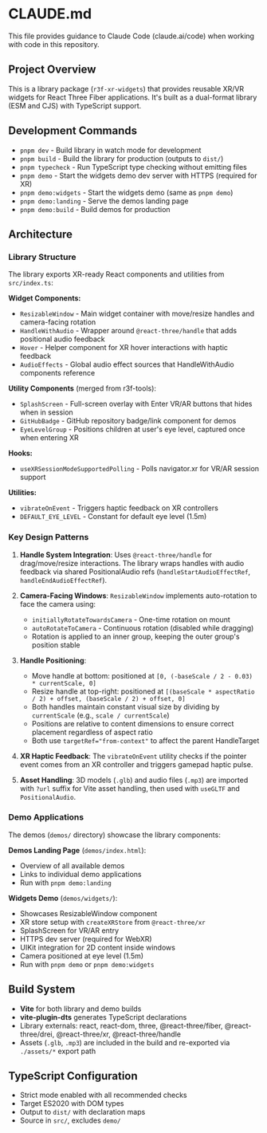 # CLAUDE.md

This file provides guidance to Claude Code (claude.ai/code) when working with code in this repository.

## Project Overview

This is a library package (`r3f-xr-widgets`) that provides reusable XR/VR widgets for React Three Fiber applications. It's built as a dual-format library (ESM and CJS) with TypeScript support.

## Development Commands

- `pnpm dev` - Build library in watch mode for development
- `pnpm build` - Build the library for production (outputs to `dist/`)
- `pnpm typecheck` - Run TypeScript type checking without emitting files
- `pnpm demo` - Start the widgets demo dev server with HTTPS (required for XR)
- `pnpm demo:widgets` - Start the widgets demo (same as `pnpm demo`)
- `pnpm demo:landing` - Serve the demos landing page
- `pnpm demo:build` - Build demos for production

## Architecture

### Library Structure

The library exports XR-ready React components and utilities from `src/index.ts`:

**Widget Components:**
- `ResizableWindow` - Main widget container with move/resize handles and camera-facing rotation
- `HandleWithAudio` - Wrapper around `@react-three/handle` that adds positional audio feedback
- `Hover` - Helper component for XR hover interactions with haptic feedback
- `AudioEffects` - Global audio effect sources that HandleWithAudio components reference

**Utility Components** (merged from r3f-tools):
- `SplashScreen` - Full-screen overlay with Enter VR/AR buttons that hides when in session
- `GitHubBadge` - GitHub repository badge/link component for demos
- `EyeLevelGroup` - Positions children at user's eye level, captured once when entering XR

**Hooks:**
- `useXRSessionModeSupportedPolling` - Polls navigator.xr for VR/AR session support

**Utilities:**
- `vibrateOnEvent` - Triggers haptic feedback on XR controllers
- `DEFAULT_EYE_LEVEL` - Constant for default eye level (1.5m)

### Key Design Patterns

1. **Handle System Integration**: Uses `@react-three/handle` for drag/move/resize interactions. The library wraps handles with audio feedback via shared PositionalAudio refs (`handleStartAudioEffectRef`, `handleEndAudioEffectRef`).

2. **Camera-Facing Windows**: `ResizableWindow` implements auto-rotation to face the camera using:
   - `initiallyRotateTowardsCamera` - One-time rotation on mount
   - `autoRotateToCamera` - Continuous rotation (disabled while dragging)
   - Rotation is applied to an inner group, keeping the outer group's position stable

3. **Handle Positioning**:
   - Move handle at bottom: positioned at `[0, (-baseScale / 2 - 0.03) * currentScale, 0]`
   - Resize handle at top-right: positioned at `[(baseScale * aspectRatio / 2) + offset, (baseScale / 2) + offset, 0]`
   - Both handles maintain constant visual size by dividing by `currentScale` (e.g., `scale / currentScale`)
   - Positions are relative to content dimensions to ensure correct placement regardless of aspect ratio
   - Both use `targetRef="from-context"` to affect the parent HandleTarget

4. **XR Haptic Feedback**: The `vibrateOnEvent` utility checks if the pointer event comes from an XR controller and triggers gamepad haptic pulse.

5. **Asset Handling**: 3D models (`.glb`) and audio files (`.mp3`) are imported with `?url` suffix for Vite asset handling, then used with `useGLTF` and `PositionalAudio`.

### Demo Applications

The demos (`demos/` directory) showcase the library components:

**Demos Landing Page** (`demos/index.html`):
- Overview of all available demos
- Links to individual demo applications
- Run with `pnpm demo:landing`

**Widgets Demo** (`demos/widgets/`):
- Showcases ResizableWindow component
- XR store setup with `createXRStore` from `@react-three/xr`
- SplashScreen for VR/AR entry
- HTTPS dev server (required for WebXR)
- UIKit integration for 2D content inside windows
- Camera positioned at eye level (1.5m)
- Run with `pnpm demo` or `pnpm demo:widgets`

## Build System

- **Vite** for both library and demo builds
- **vite-plugin-dts** generates TypeScript declarations
- Library externals: react, react-dom, three, @react-three/fiber, @react-three/drei, @react-three/xr, @react-three/handle
- Assets (`.glb`, `.mp3`) are included in the build and re-exported via `./assets/*` export path

## TypeScript Configuration

- Strict mode enabled with all recommended checks
- Target ES2020 with DOM types
- Output to `dist/` with declaration maps
- Source in `src/`, excludes `demo/`